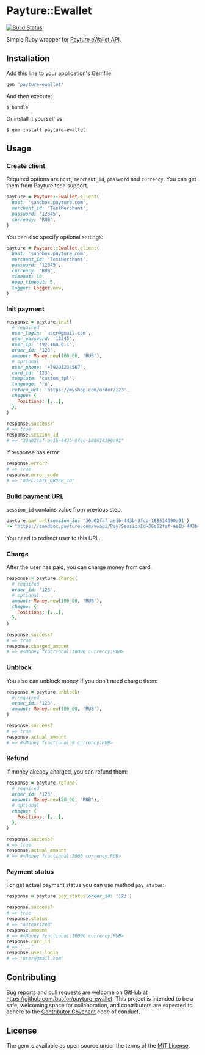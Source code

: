 # Payture::Ewallet

[![Build Status](https://travis-ci.org/busfor/payture-ewallet.svg?branch=master)](https://travis-ci.org/busfor/payture-ewallet)

Simple Ruby wrapper for [Payture eWallet API](http://payture.com/integration/api/#ewallet_).

## Installation

Add this line to your application's Gemfile:

```ruby
gem 'payture-ewallet'
```

And then execute:

    $ bundle

Or install it yourself as:

    $ gem install payture-ewallet

## Usage

### Create client

Required options are `host`, `merchant_id`, `password` and `currency`. You can get them from Payture tech support.

```ruby
payture = Payture::Ewallet.client(
  host: 'sandbox.payture.com',
  merchant_id: 'TestMerchant',
  password: '12345',
  currency: 'RUB',
)
```

You can also specify optional settings:

```ruby
payture = Payture::Ewallet.client(
  host: 'sandbox.payture.com',
  merchant_id: 'TestMerchant',
  password: '12345',
  currency: 'RUB',
  timeout: 10,
  open_timeout: 5,
  logger: Logger.new,
)
```

### Init payment

```ruby
response = payture.init(
  # required
  user_login: 'user@gmail.com',
  user_password: '12345',
  user_ip: '192.168.0.1',
  order_id: '123',
  amount: Money.new(100_00, 'RUB'),
  # optional
  user_phone: '+79201234567',
  card_id: '123',
  template: 'custom_tpl',
  language: 'ru',
  return_url: 'https://myshop.com/order/123',
  cheque: {
    Positions: [...],
  },
)

response.success?
# => true
response.session_id
# => "36a02faf-ae1b-443b-8fcc-188614390a91"
```

If response has error:

```ruby
response.error?
# => true
response.error_code
# => "DUPLICATE_ORDER_ID"
```

### Build payment URL

`session_id` contains value from previous step.

```ruby
payture.pay_url(session_id: '36a02faf-ae1b-443b-8fcc-188614390a91')
=> "https://sandbox.payture.com/vwapi/Pay?SessionId=36a02faf-ae1b-443b-8fcc-188614390a91"
```

You need to redirect user to this URL.

### Charge

After the user has paid, you can charge money from card:

```ruby
response = payture.charge(
  # required
  order_id: '123',
  # optional
  amount: Money.new(100_00, 'RUB'),
  cheque: {
    Positions: [...],
  },
)

response.success?
# => true
response.charged_amount
# => #<Money fractional:10000 currency:RUB>
```

### Unblock

You also can unblock money if you don't need charge them:

```ruby
response = payture.unblock(
  # required
  order_id: '123',
  amount: Money.new(100_00, 'RUB'),
)

response.success?
# => true
response.actual_amount
# => #<Money fractional:0 currency:RUB>
```

### Refund

If money already charged, you can refund them:

```ruby
response = payture.refund(
  # required
  order_id: '123',
  amount: Money.new(80_00, 'RUB'),
  # optional
  cheque: {
    Positions: [...],
  },
)

response.success?
# => true
response.actual_amount
# => #<Money fractional:2000 currency:RUB>
```

### Payment status

For get actual payment status you can use method `pay_status`:

```ruby
response = payture.pay_status(order_id: '123')

response.success?
# => true
response.status
# => "Authorized"
response.amount
# => #<Money fractional:10000 currency:RUB>
response.card_id
# => "..."
response.user_login
# => "user@gmail.com"
```

## Contributing

Bug reports and pull requests are welcome on GitHub at https://github.com/busfor/payture-ewallet. This project is intended to be a safe, welcoming space for collaboration, and contributors are expected to adhere to the [Contributor Covenant](http://contributor-covenant.org) code of conduct.


## License

The gem is available as open source under the terms of the [MIT License](http://opensource.org/licenses/MIT).

